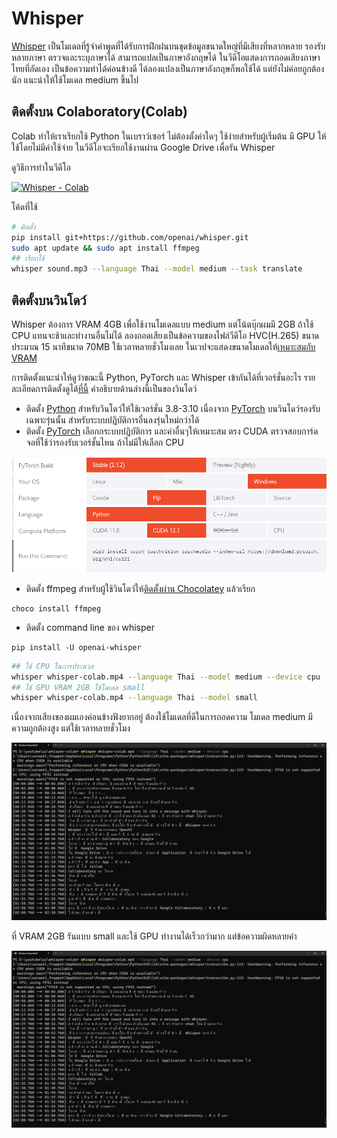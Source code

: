# Whisper

[Whisper](https://github.com/openai/whisper) เป็นโมเดลที่รู้จำคำพูดที่ได้รับการฝึกฝนบนชุดข้อมูลขนาดใหญ่ที่มีเสียงที่หลากหลาย รองรับหลายภาษา ตรวจและระบุภาษาได้ สามารถแปลเป็นภาษาอังกฤษได้ ในวีดีโอแสดงการถอดเสียงภาษาไทยที่อัดเอง เป็นข้อความทำได้ค่อนข้างดี ได้ลองแปลงเป็นภาษาอังกฤษก็พอใช้ได้ แต่ยังไม่ค่อยถูกต้องนัก แนะนำให้ใช้โมเดล medium ขึ้นไป

## ติดตั้งบน Colaboratory(Colab) 
Colab ทำให้เราเรียกใช้  Python ในเบราว์เซอร์ ไม่ต้องตั้งค่าใดๆ ใช้ง่ายสำหรับผู้เริ่มต้น มี GPU ให้ใช้โดยไม่มีค่าใช้จ่าย ในวีดีโอจะเรียกใช้งานผ่าน  Google Drive เพื่อรัน Whisper

ดูวิธีการทำในวีดีโอ

[![Whisper - Colab](https://img.youtube.com/vi/6q0EJq1ArPs/0.jpg)](https://youtu.be/6q0EJq1ArPs "ถอดเสียงเป็นข้อความด้วย Whisper บน Colab")

โค้ดที่ใช้

``` bash
# ติดตั้ง
pip install git+https://github.com/openai/whisper.git 
sudo apt update && sudo apt install ffmpeg
## เรียกใช้
whisper sound.mp3 --language Thai --model medium --task translate
```

## ติดตั้งบนวินโดว์

Whisper ต้องการ VRAM 4GB เพื่อใช้งานโมเดลแบบ medium แต่โน้ตบุ๊กผมมี 2GB ถ้าใช้ CPU แทนจะช้าและทำงานอื่นไม่ได้ ลองถอดเสียงเป็นข้อความของไฟล์วีดีโอ HVC(H.265) ขนาด ประมาณ 15 นาทีขนาด 70MB ใช้เวลาหลายชั่วโมงเลย ในเวปจะแสดงขนาดโมเดลให้[เหมาะสมกับ VRAM](https://github.com/openai/whisper#available-models-and-languages)


การติดตั้งแนะนำให้ดูว่าขณะนี้ Python, PyTorch และ Whisper เข้ากันได้ที่เวอร์ชั่นอะไร รายละเอียดการติดตั้งดูได้[ที่นี้](https://github.com/openai/whisper?tab=readme-ov-file#setup) คำอธิบายด้านล่างนี้เป็นของวินโดว์
- ติดตั้ง [Python](https://www.python.org/) สำหรับวินโดว์ให้ใช้เวอร์ชั่น 3.8-3.10 เนื่องจาก [PyTorch](https://pytorch.org/get-started/locally/) บนวินโดว์รองรับเฉพาะรุ่นนั้น สำหรับระบบปฎิบัติการอื่นลงรุ่นใหม่กว่าได้
- ติดตั้ง [PyTorch](https://pytorch.org/get-started/locally/) เลือกกระบบปฎิบัติการ และค่าอื่นๆให้เหมาะสม ตรง CUDA ตรวจสอบการ์ดจอที่ใช้ว่ารองรับเวอร์ชั้นไหน ถ้าไม่มีให้เลือก CPU

![Install PyTorch](img/install_pytorch.png)
- ติดตั้ง ffmpeg สำหรับผู้ใช้วินโดว์ให้[ติดตั้งผ่าน Chocolatey](https://chocolatey.org/install) แล้วเรียก
```
choco install ffmpeg
```
- ติดตั้ง command line ของ whisper 
```
pip install -U openai-whisper
```


``` bash 
## ใช้ CPU ในการประมวล
whisper whisper-colab.mp4 --language Thai --model medium --device cpu
## ใช้ GPU VRAM 2GB ใช้โมเดล small
whisper whisper-colab.mp4 --language Thai --model small
```

เนื่องจากเสียงของผมเองค่อนข้างฟังยากอยู่ ต้องใช้โมเดลที่ดีในการถอดความ
โมเดล medium มีความถูกต้องสูง แต่ใช้เวลาหลายชั่วโมง

![Whisper CPU Medium](img/whisper-cpu-medium.png)

ที่ VRAM 2GB รันแบบ small และใช้ GPU ทำงานได้เร็วกว่ามาก แต่ข้อความผิดหลายคำ

![Whisper GPU Small](img/whisper-cpu-medium.png)


